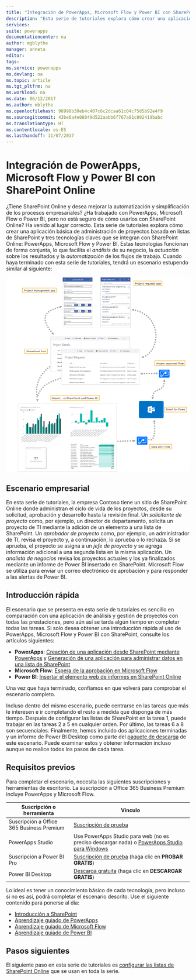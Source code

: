 ```yaml
---
title: "Integración de PowerApps, Microsoft Flow y Power BI con SharePoint Online (Introducción) | Microsoft Docs"
description: "Esta serie de tutoriales explora cómo crear una aplicación básica de administración de proyectos basada en listas de SharePoint y tres tecnologías claves que se integran con SharePoint Online: PowerApps, Microsoft Flow y Power BI."
services: 
suite: powerapps
documentationcenter: na
author: mgblythe
manager: anneta
editor: 
tags: 
ms.service: powerapps
ms.devlang: na
ms.topic: article
ms.tgt_pltfrm: na
ms.workload: na
ms.date: 06/12/2017
ms.author: mblythe
ms.openlocfilehash: 98998b30eb4c407c6c2dcaa61c04c75d5b92e4f9
ms.sourcegitcommit: 43be6a4e08849d522aabb6f767a81c092419babc
ms.translationtype: HT
ms.contentlocale: es-ES
ms.lasthandoff: 11/07/2017
---
```

# <a name="integrate-powerapps-microsoft-flow-and-power-bi-with-sharepoint-online"></a>Integración de PowerApps, Microsoft Flow y Power BI con SharePoint Online
¿Tiene SharePoint Online y desea mejorar la automatización y simplificación de los procesos empresariales? ¿Ha trabajado con PowerApps, Microsoft Flow o Power BI, pero no está seguro de cómo usarlos con SharePoint Online? Ha venido al lugar correcto. Esta serie de tutoriales explora cómo crear una aplicación básica de administración de proyectos basada en listas de SharePoint y tres tecnologías claves que se integran con SharePoint Online: PowerApps, Microsoft Flow y Power BI. Estas tecnologías funcionan de forma conjunta, lo que facilita el *análisis* de su negocio, la *actuación* sobre los resultados y la *automatización* de los flujos de trabajo. Cuando haya terminado con esta serie de tutoriales, tendrá un escenario estupendo similar al siguiente:

![Diagrama del escenario completo](./media/sharepoint-scenario-intro/composite-with-background.png)

## <a name="business-scenario"></a>Escenario empresarial
En esta serie de tutoriales, la empresa Contoso tiene un sitio de SharePoint Online donde administran el ciclo de vida de los proyectos, desde su solicitud, aprobación y desarrollo hasta la revisión final. Un *solicitante de proyecto* como, por ejemplo, un director de departamento, solicita un proyecto de TI mediante la adición de un elemento a una lista de SharePoint. Un *aprobador de proyecto* como, por ejemplo, un administrador de TI, revisa el proyecto y, a continuación, lo aprueba o lo rechaza. Si se aprueba, el proyecto se asigna a un *jefe de proyecto* y se agrega información adicional a una segunda lista en la misma aplicación. Un *analista de negocios* revisa los proyectos actuales y los ya finalizados mediante un informe de Power BI insertado en SharePoint.  Microsoft Flow se utiliza para enviar un correo electrónico de aprobación y para responder a las alertas de Power BI.

## <a name="getting-started-quickly"></a>Introducción rápida
El escenario que se presenta en esta serie de tutoriales es sencillo en comparación con una aplicación de análisis y gestión de proyectos con todas las prestaciones, pero aún así se tarda algún tiempo en completar todas las tareas. Si solo desea obtener una introducción rápida al uso de PowerApps, Microsoft Flow y Power BI con SharePoint, consulte los artículos siguientes:

* **PowerApps**: [Creación de una aplicación desde SharePoint mediante PowerApps](generate-app-from-sharepoint-list-interface.md) y [Generación de una aplicación para administrar datos en una lista de SharePoint](app-from-sharepoint.md)
* **Microsoft Flow**: [Espera de la aprobación en Microsoft Flow](https://flow.microsoft.com/documentation/wait-for-approvals)
* **Power BI**: [Insertar el elemento web de informes en SharePoint Online](https://powerbi.microsoft.com/documentation/powerbi-service-embed-report-spo)

Una vez que haya terminado, confiamos en que volverá para comprobar el escenario completo.

Incluso dentro del mismo escenario, puede centrarse en las tareas que más le interesen e ir completando el resto a medida que disponga de más tiempo. Después de configurar las listas de SharePoint en la tarea 1, puede trabajar en las tareas 2 a 5 en cualquier orden. Por último, las tareas 6 a 8 son secuenciales. Finalmente, hemos incluido dos aplicaciones terminadas y un informe de Power BI Desktop como parte del [paquete de descarga](https://aka.ms/o4ia0f) de este escenario. Puede examinar estos y obtener información incluso aunque no realice todos los pasos de cada tarea.

## <a name="prerequisites"></a>Requisitos previos
Para completar el escenario, necesita las siguientes suscripciones y herramientas de escritorio. La suscripción a Office 365 Business Premium incluye PowerApps y Microsoft Flow.

| **Suscripción o herramienta** | **Vínculo** |
| --- | --- |
| Suscripción a Office 365 Business Premium |[Suscripción de prueba](https://signup.microsoft.com/Signup?OfferId=467eab54-127b-42d3-b046-3844b860bebf&dl=O365_BUSINESS_PREMIUM&ali=1) |
| PowerApps Studio |Use PowerApps Studio para web (no es preciso descargar nada) o [PowerApps Studio para Windows](https://aka.ms/powerappswin) |
| Suscripción a Power BI Pro |[Suscripción de prueba](https://powerbi.microsoft.com/get-started/) (haga clic en **PROBAR GRATIS**) |
| Power BI Desktop |[Descarga gratuita](https://powerbi.microsoft.com/get-started/) (haga clic en **DESCARGAR GRATIS**) |

Lo ideal es tener un conocimiento básico de cada tecnología, pero incluso si no es así, podrá completar el escenario descrito. Use el siguiente contenido para ponerse al día:

* [Introducción a SharePoint](https://support.office.com/article/Get-started-with-SharePoint-909ec2f0-05c8-4e92-8ad3-3f8b0b6cf261)
* [Aprendizaje guiado de PowerApps](https://powerapps.microsoft.com/guided-learning/)
* [Aprendizaje guiado de Microsoft Flow](https://flow.microsoft.com/guided-learning/)
* [Aprendizaje guiado de Power BI](https://powerbi.microsoft.com/guided-learning/)

## <a name="next-steps"></a>Pasos siguientes
El siguiente paso en esta serie de tutoriales es [configurar las listas de SharePoint Online](sharepoint-scenario-setup.md) que se usan en toda la serie.

